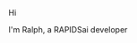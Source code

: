 Hi

I'm Ralph, a RAPIDSai developer

<!---
nv-rliu/nv-rliu is a ✨ special ✨ repository because its `README.md` (this file) appears on your GitHub profile.
You can click the Preview link to take a look at your changes.
--->
